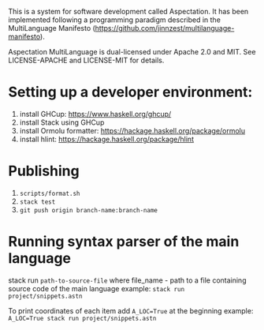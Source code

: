 This is a system for software development called Aspectation. 
It has been implemented following a programming paradigm described in the MultiLanguage Manifesto (https://github.com/jinnzest/multilanguage-manifesto).

Aspectation MultiLanguage is dual-licensed under Apache 2.0 and MIT. 
See LICENSE-APACHE and LICENSE-MIT for details.

# Setting up a developer environment:

1. install GHCup: https://www.haskell.org/ghcup/
2. install Stack using GHCup
3. install Ormolu formatter: https://hackage.haskell.org/package/ormolu
4. install hlint: https://hackage.haskell.org/package/hlint

# Publishing

1. `scripts/format.sh`
2. `stack test`
4. `git push origin branch-name:branch-name`

# Running syntax parser of the main language

stack run `path-to-source-file`
where file_name - path to a file containing source code of the main language
example: `stack run project/snippets.astn`

To print coordinates of each item add `A_LOC=True` at the beginning
example: `A_LOC=True stack run project/snippets.astn`